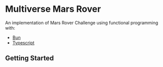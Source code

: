 # Multiverse Mars Rover

An implementation of Mars Rover Challenge using functional programming with:

- [Bun](https://bun.sh)
- [Typescript](https://www.typescriptlang.org/)

## Getting Started
